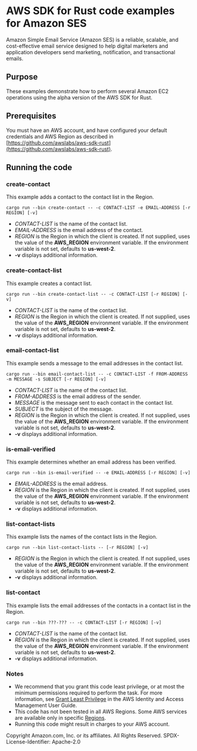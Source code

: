 # AWS SDK for Rust code examples for Amazon SES

Amazon Simple Email Service (Amazon SES) is  a reliable, scalable, and cost-effective email service designed to help digital marketers and application developers send marketing, notification, and transactional emails.

## Purpose

These examples demonstrate how to perform several Amazon EC2 operations using the alpha version of the AWS SDK for Rust.

## Prerequisites

You must have an AWS account, and have configured your default credentials and AWS Region as described in [https://github.com/awslabs/aws-sdk-rust](https://github.com/awslabs/aws-sdk-rust).

## Running the code

### create-contact

This example adds a contact to the contact list in the Region. 

`cargo run --bin create-contact -- -c CONTACT-LIST -e EMAIL-ADDRESS [-r REGION] [-v]`

- _CONTACT-LIST_ is the name of the contact list.
- _EMAIL-ADDRESS_ is the email address of the contact.
- _REGION_ is the Region in which the client is created.
  If not supplied, uses the value of the __AWS_REGION__ environment variable.
  If the environment variable is not set, defaults to __us-west-2__.
- __-v__ displays additional information.  

### create-contact-list

This example creates a contact list.

`cargo run --bin create-contact-list -- -c CONTACT-LIST [-r REGION] [-v]`

- _CONTACT-LIST_ is the name of the contact list.
- _REGION_ is the Region in which the client is created.
  If not supplied, uses the value of the __AWS_REGION__ environment variable.
  If the environment variable is not set, defaults to __us-west-2__.
- __-v__ displays additional information.  

### email-contact-list

This example sends a message to the email addresses in the contact list.

`cargo run --bin email-contact-list -- -c CONTACT-LIST -f FROM-ADDRESS -m MESSAGE -s SUBJECT [-r REGION] [-v]`

- _CONTACT-LIST_ is the name of the contact list.
- _FROM-ADDRESS_ is the email address of the sender.
- _MESSAGE_ is the message sent to each contact in the contact list.
- _SUBJECT_ is the subject of the message.
- _REGION_ is the Region in which the client is created.
  If not supplied, uses the value of the __AWS_REGION__ environment variable.
  If the environment variable is not set, defaults to __us-west-2__.
- __-v__ displays additional information.  

### is-email-verified

This example determines whether an email address has been verified. 

`cargo run --bin is-email-verified -- -e EMAIL-ADDRESS [-r REGION] [-v]`

- _EMAIL-ADDRESS_ is the email address.
- _REGION_ is the Region in which the client is created.
  If not supplied, uses the value of the __AWS_REGION__ environment variable.
  If the environment variable is not set, defaults to __us-west-2__.
- __-v__ displays additional information.  

### list-contact-lists

This example lists the names of the contact lists in the Region.

`cargo run --bin list-contact-lists -- [-r REGION] [-v]`

- _REGION_ is the Region in which the client is created.
  If not supplied, uses the value of the __AWS_REGION__ environment variable.
  If the environment variable is not set, defaults to __us-west-2__.
- __-v__ displays additional information.  

### list-contact

This example lists the email addresses of the contacts in a contact list in the Region.

`cargo run --bin ???-??? -- -c CONTACT-LIST [-r REGION] [-v]`

- _CONTACT-LIST_ is the name of the contact list.
- _REGION_ is the Region in which the client is created.
  If not supplied, uses the value of the __AWS_REGION__ environment variable.
  If the environment variable is not set, defaults to __us-west-2__.
- __-v__ displays additional information.  

### Notes

- We recommend that you grant this code least privilege,
  or at most the minimum permissions required to perform the task.
  For more information, see
  [Grant Least Privilege](https://docs.aws.amazon.com/IAM/latest/UserGuide/best-practices.html#grant-least-privilege)
  in the AWS Identity and Access Management User Guide.
- This code has not been tested in all AWS Regions.
  Some AWS services are available only in specific
  [Regions](https://aws.amazon.com/about-aws/global-infrastructure/regional-product-services).
- Running this code might result in charges to your AWS account.

Copyright Amazon.com, Inc. or its affiliates. All Rights Reserved. SPDX-License-Identifier: Apache-2.0
